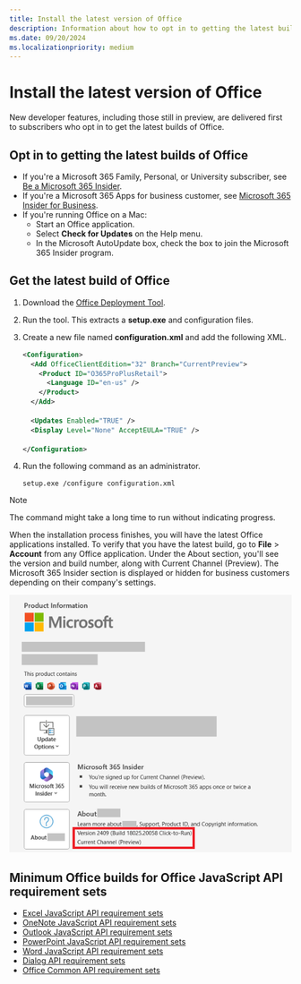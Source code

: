 ```yaml
---
title: Install the latest version of Office
description: Information about how to opt in to getting the latest builds of Office.
ms.date: 09/20/2024
ms.localizationpriority: medium
---
```


# Install the latest version of Office

New developer features, including those still in preview, are delivered first to subscribers who opt in to get the latest builds of Office.

## Opt in to getting the latest builds of Office

- If you're a Microsoft 365 Family, Personal, or University subscriber, see [Be a Microsoft 365 Insider](https://aka.ms/MSFT365InsiderHandbook).
- If you're a Microsoft 365 Apps for business customer, see [Microsoft 365 Insider ​for Business](/microsoft-365-apps/insider/).
- If you're running Office on a Mac:
  - Start an Office application.
  - Select **Check for Updates** on the Help menu.
  - In the Microsoft AutoUpdate box, check the box to join the Microsoft 365 Insider program.

## Get the latest build of Office

1. Download the [Office Deployment Tool](https://www.microsoft.com/download/details.aspx?id=49117).
1. Run the tool. This extracts a **setup.exe** and configuration files.
1. Create a new file named **configuration.xml** and add the following XML.

    ```xml
    <Configuration>
      <Add OfficeClientEdition="32" Branch="CurrentPreview">
        <Product ID="O365ProPlusRetail">
          <Language ID="en-us" />
        </Product>
      </Add>

      <Updates Enabled="TRUE" /> 
      <Display Level="None" AcceptEULA="TRUE" />  
     
    </Configuration>
    ```

1. Run the following command as an administrator.

    ```command&nbsp;line
    setup.exe /configure configuration.xml
    ```

> [!NOTE]
> The command might take a long time to run without indicating progress.

When the installation process finishes, you will have the latest Office applications installed. To verify that you have the latest build, go to **File** > **Account** from any Office application. Under the About section, you'll see the version and build number, along with Current Channel (Preview). The Microsoft 365 Insider section is displayed or hidden for business customers depending on their company's settings.

![Product information, including the version number, build, and channel.](../images/microsoft-365-insider.png)

## Minimum Office builds for Office JavaScript API requirement sets

- [Excel JavaScript API requirement sets](/javascript/api/requirement-sets/excel/excel-api-requirement-sets)
- [OneNote JavaScript API requirement sets](/javascript/api/requirement-sets/onenote/onenote-api-requirement-sets)
- [Outlook JavaScript API requirement sets](/javascript/api/requirement-sets/outlook/outlook-api-requirement-sets)
- [PowerPoint JavaScript API requirement sets](/javascript/api/requirement-sets/powerpoint/powerpoint-api-requirement-sets)
- [Word JavaScript API requirement sets](/javascript/api/requirement-sets/word/word-api-requirement-sets)
- [Dialog API requirement sets](/javascript/api/requirement-sets/common/dialog-api-requirement-sets)
- [Office Common API requirement sets](/javascript/api/requirement-sets/common/office-add-in-requirement-sets)

